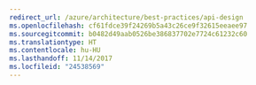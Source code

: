 ```yaml
---
redirect_url: /azure/architecture/best-practices/api-design
ms.openlocfilehash: cf61fdce39f24269b5a43c26ce9f32615eeaee97
ms.sourcegitcommit: b0482d49aab0526be386837702e7724c61232c60
ms.translationtype: HT
ms.contentlocale: hu-HU
ms.lasthandoff: 11/14/2017
ms.locfileid: "24538569"
---
```

